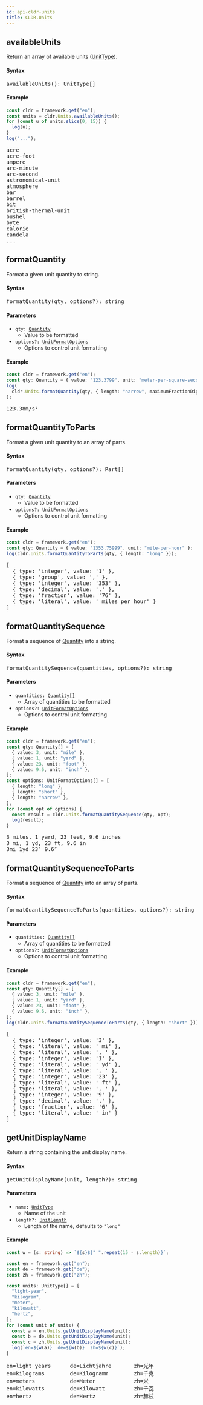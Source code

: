 ```yaml
---
id: api-cldr-units
title: CLDR.Units
---
```


## availableUnits

Return an array of available units ([UnitType](api-unittype.html)).

#### Syntax

<pre class="syntax">
availableUnits(): UnitType[]
</pre>

#### Example

```typescript
const cldr = framework.get("en");
const units = cldr.Units.availableUnits();
for (const u of units.slice(0, 15)) {
  log(u);
}
log("...");
```
<pre class="output">
acre
acre-foot
ampere
arc-minute
arc-second
astronomical-unit
atmosphere
bar
barrel
bit
british-thermal-unit
bushel
byte
calorie
candela
...
</pre>


## formatQuantity

Format a given unit quantity to string.

#### Syntax

<pre class="syntax">
formatQuantity(qty, options?): string
</pre>

#### Parameters

- <code class="def">qty: <span>[Quantity](api-quantity.html)</span></code>
  - Value to be formatted
- <code class="def">options?: <span>[UnitFormatOptions](api-unitformatoptions.html)</span></code>
  - Options to control unit formatting

#### Example

```typescript
const cldr = framework.get("en");
const qty: Quantity = { value: "123.3799", unit: "meter-per-square-second" };
log(
  cldr.Units.formatQuantity(qty, { length: "narrow", maximumFractionDigits: 2 })
);
```
<pre class="output">
123.38m/s²
</pre>


## formatQuantityToParts

Format a given unit quantity to an array of parts.

#### Syntax

<pre class="syntax">
formatQuantity(qty, options?): Part[]
</pre>

#### Parameters

- <code class="def">qty: <span>[Quantity](api-quantity.html)</span></code>
  - Value to be formatted
- <code class="def">options?: <span>[UnitFormatOptions](api-unitformatoptions.html)</span></code>
  - Options to control unit formatting

#### Example

```typescript
const cldr = framework.get("en");
const qty: Quantity = { value: "1353.75999", unit: "mile-per-hour" };
log(cldr.Units.formatQuantityToParts(qty, { length: "long" }));
```
<pre class="output">
[
  { type: 'integer', value: '1' },
  { type: 'group', value: ',' },
  { type: 'integer', value: '353' },
  { type: 'decimal', value: '.' },
  { type: 'fraction', value: '76' },
  { type: 'literal', value: ' miles per hour' }
]
</pre>


## formatQuantitySequence

Format a sequence of [Quantity](api-quantity.html) into a string.

#### Syntax

<pre class="syntax">
formatQuantitySequence(quantities, options?): string
</pre>

#### Parameters

- <code class="def">quantities: <span>[Quantity[]](api-quantity.html)</span></code>
  - Array of quantities to be formatted
- <code class="def">options?: <span>[UnitFormatOptions](api-unitformatoptions.html)</span></code>
  - Options to control unit formatting

#### Example

```typescript
const cldr = framework.get("en");
const qty: Quantity[] = [
  { value: 3, unit: "mile" },
  { value: 1, unit: "yard" },
  { value: 23, unit: "foot" },
  { value: 9.6, unit: "inch" },
];
const options: UnitFormatOptions[] = [
  { length: "long" },
  { length: "short" },
  { length: "narrow" },
];
for (const opt of options) {
  const result = cldr.Units.formatQuantitySequence(qty, opt);
  log(result);
}
```
<pre class="output">
3 miles, 1 yard, 23 feet, 9.6 inches
3 mi, 1 yd, 23 ft, 9.6 in
3mi 1yd 23′ 9.6″
</pre>


## formatQuantitySequenceToParts

Format a sequence of [Quantity](api-quantity.html) into an array of parts.

#### Syntax

<pre class="syntax">
formatQuantitySequenceToParts(quantities, options?): string
</pre>

#### Parameters

- <code class="def">quantities: <span>[Quantity[]](api-quantity.html)</span></code>
  - Array of quantities to be formatted
- <code class="def">options?: <span>[UnitFormatOptions](api-unitformatoptions.html)</span></code>
  - Options to control unit formatting

#### Example

```typescript
const cldr = framework.get("en");
const qty: Quantity[] = [
  { value: 3, unit: "mile" },
  { value: 1, unit: "yard" },
  { value: 23, unit: "foot" },
  { value: 9.6, unit: "inch" },
];
log(cldr.Units.formatQuantitySequenceToParts(qty, { length: "short" }));
```
<pre class="output">
[
  { type: 'integer', value: '3' },
  { type: 'literal', value: ' mi' },
  { type: 'literal', value: ', ' },
  { type: 'integer', value: '1' },
  { type: 'literal', value: ' yd' },
  { type: 'literal', value: ', ' },
  { type: 'integer', value: '23' },
  { type: 'literal', value: ' ft' },
  { type: 'literal', value: ', ' },
  { type: 'integer', value: '9' },
  { type: 'decimal', value: '.' },
  { type: 'fraction', value: '6' },
  { type: 'literal', value: ' in' }
]
</pre>


## getUnitDisplayName

Return a string containing the unit display name.

#### Syntax

<pre class="syntax">
getUnitDisplayName(unit, length?): string
</pre>

#### Parameters

- <code class="def">name: <span>[UnitType](api-unittype.html)</span></code>
  - Name of the unit
- <code class="def">length?: <span>[UnitLength](api-unitlength.html)</span></code>
  - Length of the name, defaults to `"long"`

#### Example

```typescript
const w = (s: string) => `${s}${" ".repeat(15 - s.length)}`;

const en = framework.get("en");
const de = framework.get("de");
const zh = framework.get("zh");

const units: UnitType[] = [
  "light-year",
  "kilogram",
  "meter",
  "kilowatt",
  "hertz",
];
for (const unit of units) {
  const a = en.Units.getUnitDisplayName(unit);
  const b = de.Units.getUnitDisplayName(unit);
  const c = zh.Units.getUnitDisplayName(unit);
  log(`en=${w(a)}  de=${w(b)}  zh=${w(c)}`);
}
```
<pre class="output">
en=light years      de=Lichtjahre       zh=光年             
en=kilograms        de=Kilogramm        zh=千克             
en=meters           de=Meter            zh=米              
en=kilowatts        de=Kilowatt         zh=千瓦             
en=hertz            de=Hertz            zh=赫兹             
</pre>

